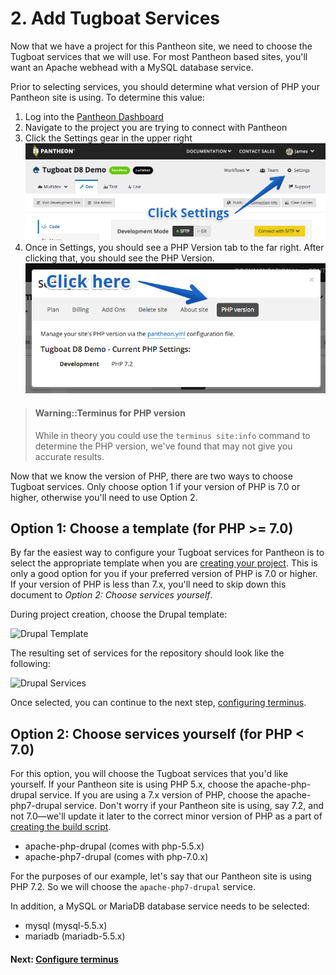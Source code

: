 # 2. Add Tugboat Services

Now that we have a project for this Pantheon site, we need to choose the Tugboat
services that we will use. For most Pantheon based sites, you'll want an Apache
webhead with a MySQL database service.

Prior to selecting services, you should determine what version of PHP your
Pantheon site is using. To determine this value:

1. Log into the [Pantheon Dashboard](https://dashboard.pantheon.io)
1. Navigate to the project you are trying to connect with Pantheon
1. Click the Settings gear in the upper right
![Click on Settings in Pantheon Dashboard](_images/pantheon-settings.png)
1. Once in Settings, you should see a PHP Version tab to the far right. After
clicking that, you should see the PHP Version.
![Click on PHP Version in Pantheon Settings](_images/pantheon-php-settings.png)

> #### Warning::Terminus for PHP version
> While in theory you could use the `terminus site:info` command to determine
> the PHP version, we've found that may not give you accurate results.

Now that we know the version of PHP, there are two ways to choose Tugboat
services. Only choose option 1 if your version of PHP is 7.0 or higher,
otherwise you'll need to use Option 2.

## Option 1: Choose a template (for PHP >= 7.0)

By far the easiest way to configure your Tugboat services for Pantheon is to
select the appropriate template when you are [creating your project](../index.md#1.-create-a-tugboat-project).
This is only a good option for you if your preferred version of PHP is 7.0 or
higher. If your version of PHP is less than 7.x, you'll need to skip down this
document to _Option 2: Choose services yourself_.

During project creation, choose the Drupal template:

![Drupal Template](../../drupal8/_images/drupal-template.png)

The resulting set of services for the repository should look like the following:

![Drupal Services](../../drupal8/_images/drupal-services.png)

Once selected, you can continue to the next step, [configuring terminus](../configure-terminus/index.md).

## Option 2: Choose services yourself (for PHP < 7.0)

For this option, you will choose the Tugboat services that you'd like yourself.
If your Pantheon site is using PHP 5.x, choose the apache-php-drupal service. If
you are using a 7.x version of PHP, choose the apache-php7-drupal service. Don't
worry if your Pantheon site is using, say 7.2, and not 7.0—we'll update it later
to the correct minor version of PHP as a part of [creating the build
script](../add-build-script/index.md).

* apache-php-drupal (comes with php-5.5.x)
* apache-php7-drupal (comes with php-7.0.x)

For the purposes of our example, let's say that our Pantheon site is using PHP
7.2. So we will choose the `apache-php7-drupal` service. 

In addition, a MySQL or MariaDB database service needs to be selected:

* mysql (mysql-5.5.x)
* mariadb (mariadb-5.5.x)

#### Next: [Configure terminus](../configure-terminus/index.md)
